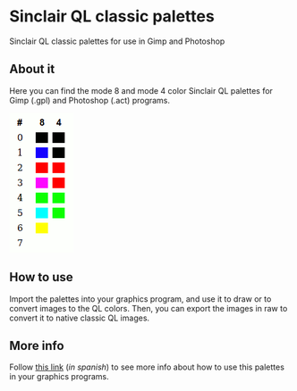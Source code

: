 # Sinclair QL classic palettes
Sinclair QL classic palettes for use in Gimp and Photoshop

## About it

Here you can find the mode 8 and mode 4 color Sinclair QL palettes for Gimp (.gpl) and Photoshop (.act) programs.

![](https://github.com/JavGuerra/Sinclair-QL-classic-palettes/blob/master/QL-classic-palettes.png "Paletas de color")

## How to use

Import the palettes into your graphics program, and use it to draw or to convert images to the QL colors. Then, you can export the images in raw to convert it to native classic QL images.

## More info

Follow [this link](http://sinclairql.speccy.org/articulos/trucos/qlpal.htm "Exprimiendo la paleta del QL") (*in spanish*) to see more info about how to use this palettes in your graphics programs.

